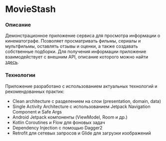 # MovieStash

### Описание

Демонстрационное приложение сервиса для просмотра информации о кинематографе. Позволяет просматривать
фильмы, сериалы и мультфильмы, оставлять отзывы и оценки, а также создавать собственные подборки. 
Для получения информации приложение взаимодействует с внешним API, описание которого можно найти 
[здесь](https://gitlab.com/SharpRainbow/MovieStashApi).

### Технологии

Приложение разработано с использованием актуальных технологий и рекомендованных практик:
- Clean architecture с разделением на слои (presentation, domain, data)
- Single Activity Architecture с использованием Jetpack Navigation Component и Safe Args
- Android Jetpack компоненты (ViewModel, Room и др.)
- Kotlin Coroutines и Flow для фоновых задач
- Dependency Injection с помощью Dagger2
- Retrofit для сетевых запросов и Glide для загрузки изображений
